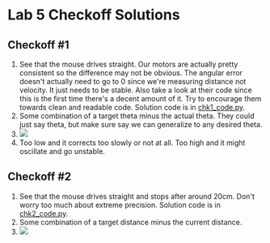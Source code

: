 # Lab 5 Checkoff Solutions

## Checkoff #1

1. See that the mouse drives straight. Our motors are actually pretty consistent so the difference may not be obvious. The angular error doesn't actually need to go to 0 since we're measuring distance not velocity. It just needs to be stable. Also take a look at their code since this is the first time there's a decent amount of it. Try to encourage them towards clean and readable code. Solution code is in [chk1_code.py](chk1_code.py).
2. Some combination of a target theta minus the actual theta. They could just say theta, but make sure say we can generalize to any desired theta.
3. <img src="https://render.githubusercontent.com/render/math?math=K_p%3D0.5">
4. Too low and it corrects too slowly or not at all. Too high and it might oscillate and go unstable.

## Checkoff #2

1. See that the mouse drives straight and stops after around 20cm. Don't worry too much about extreme precision. Solution code is in [chk2_code.py](chk2_code.py).
2. Some combination of a target distance minus the current distance.
3. <img src="https://render.githubusercontent.com/render/math?math=K_p%3D0.01">

